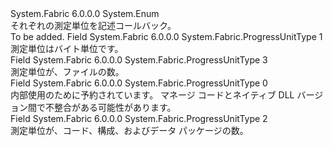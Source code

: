<Type Name="ProgressUnitType" FullName="System.Fabric.ProgressUnitType">
  <TypeSignature Language="C#" Value="public enum ProgressUnitType" />
  <TypeSignature Language="ILAsm" Value=".class public auto ansi sealed ProgressUnitType extends System.Enum" />
  <TypeSignature Language="DocId" Value="T:System.Fabric.ProgressUnitType" />
  <TypeSignature Language="VB.NET" Value="Public Enum ProgressUnitType" />
  <TypeSignature Language="F#" Value="type ProgressUnitType = " />
  <AssemblyInfo>
    <AssemblyName>System.Fabric</AssemblyName>
    <AssemblyVersion>6.0.0.0</AssemblyVersion>
  </AssemblyInfo>
  <Base>
    <BaseTypeName>System.Enum</BaseTypeName>
  </Base>
  <Docs>
    <summary>
            それぞれの測定単位を記述<see cref="M:System.Fabric.IImageStoreProgressHandler.UpdateProgress(System.Int64,System.Int64,System.Fabric.ProgressUnitType)" />コールバック。
            </summary>
    <remarks>To be added.</remarks>
  </Docs>
  <Members>
    <Member MemberName="Bytes">
      <MemberSignature Language="C#" Value="Bytes" />
      <MemberSignature Language="ILAsm" Value=".field public static literal valuetype System.Fabric.ProgressUnitType Bytes = int32(1)" />
      <MemberSignature Language="DocId" Value="F:System.Fabric.ProgressUnitType.Bytes" />
      <MemberSignature Language="VB.NET" Value="Bytes" />
      <MemberSignature Language="F#" Value="Bytes = 1" Usage="System.Fabric.ProgressUnitType.Bytes" />
      <MemberType>Field</MemberType>
      <AssemblyInfo>
        <AssemblyName>System.Fabric</AssemblyName>
        <AssemblyVersion>6.0.0.0</AssemblyVersion>
      </AssemblyInfo>
      <ReturnValue>
        <ReturnType>System.Fabric.ProgressUnitType</ReturnType>
      </ReturnValue>
      <MemberValue>1</MemberValue>
      <Docs>
        <summary>
            測定単位はバイト単位です。
            </summary>
      </Docs>
    </Member>
    <Member MemberName="Files">
      <MemberSignature Language="C#" Value="Files" />
      <MemberSignature Language="ILAsm" Value=".field public static literal valuetype System.Fabric.ProgressUnitType Files = int32(3)" />
      <MemberSignature Language="DocId" Value="F:System.Fabric.ProgressUnitType.Files" />
      <MemberSignature Language="VB.NET" Value="Files" />
      <MemberSignature Language="F#" Value="Files = 3" Usage="System.Fabric.ProgressUnitType.Files" />
      <MemberType>Field</MemberType>
      <AssemblyInfo>
        <AssemblyName>System.Fabric</AssemblyName>
        <AssemblyVersion>6.0.0.0</AssemblyVersion>
      </AssemblyInfo>
      <ReturnValue>
        <ReturnType>System.Fabric.ProgressUnitType</ReturnType>
      </ReturnValue>
      <MemberValue>3</MemberValue>
      <Docs>
        <summary>
            測定単位が、ファイルの数。
            </summary>
      </Docs>
    </Member>
    <Member MemberName="Invalid">
      <MemberSignature Language="C#" Value="Invalid" />
      <MemberSignature Language="ILAsm" Value=".field public static literal valuetype System.Fabric.ProgressUnitType Invalid = int32(0)" />
      <MemberSignature Language="DocId" Value="F:System.Fabric.ProgressUnitType.Invalid" />
      <MemberSignature Language="VB.NET" Value="Invalid" />
      <MemberSignature Language="F#" Value="Invalid = 0" Usage="System.Fabric.ProgressUnitType.Invalid" />
      <MemberType>Field</MemberType>
      <AssemblyInfo>
        <AssemblyName>System.Fabric</AssemblyName>
        <AssemblyVersion>6.0.0.0</AssemblyVersion>
      </AssemblyInfo>
      <ReturnValue>
        <ReturnType>System.Fabric.ProgressUnitType</ReturnType>
      </ReturnValue>
      <MemberValue>0</MemberValue>
      <Docs>
        <summary>
            内部使用のために予約されています。 マネージ コードとネイティブ DLL バージョン間で不整合がある可能性があります。
            </summary>
      </Docs>
    </Member>
    <Member MemberName="ServiceSubPackages">
      <MemberSignature Language="C#" Value="ServiceSubPackages" />
      <MemberSignature Language="ILAsm" Value=".field public static literal valuetype System.Fabric.ProgressUnitType ServiceSubPackages = int32(2)" />
      <MemberSignature Language="DocId" Value="F:System.Fabric.ProgressUnitType.ServiceSubPackages" />
      <MemberSignature Language="VB.NET" Value="ServiceSubPackages" />
      <MemberSignature Language="F#" Value="ServiceSubPackages = 2" Usage="System.Fabric.ProgressUnitType.ServiceSubPackages" />
      <MemberType>Field</MemberType>
      <AssemblyInfo>
        <AssemblyName>System.Fabric</AssemblyName>
        <AssemblyVersion>6.0.0.0</AssemblyVersion>
      </AssemblyInfo>
      <ReturnValue>
        <ReturnType>System.Fabric.ProgressUnitType</ReturnType>
      </ReturnValue>
      <MemberValue>2</MemberValue>
      <Docs>
        <summary>
            測定単位が、コード、構成、およびデータ パッケージの数。
            </summary>
      </Docs>
    </Member>
  </Members>
</Type>